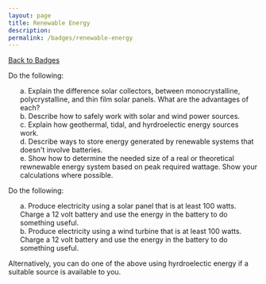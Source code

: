 ```yaml
---
layout: page
title: Renewable Energy
description: 
permalink: /badges/renewable-energy
---
```


<style>li {list-style:none;}</style>

[Back to Badges](/badges)

Do the following:

- a. Explain the difference solar collectors, between monocrystalline, polycrystalline, and thin film solar panels. What are the advantages of each?
- b. Describe how to safely work with solar and wind power sources.
- c. Explain how geothermal, tidal, and hyrdroelectic energy sources work.
- d. Describe ways to store energy generated by renewable systems that doesn't involve batteries.
- e. Show how to determine the needed size of a real or theoretical rewnewable energy system based on peak required wattage. Show your calculations where possible.

Do the following:

- a. Produce electricity using a solar panel that is at least 100 watts. Charge a 12 volt battery and use the energy in the battery to do something useful.
- b. Produce electricity using a wind turbine that is at least 100 watts. Charge a 12 volt battery and use the energy in the battery to do something useful.

Alternatively, you can do one of the above using hyrdroelectic energy if a suitable source is available to you.
